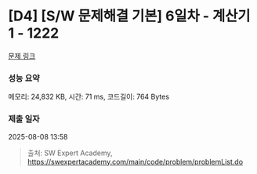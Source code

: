 # [D4] [S/W 문제해결 기본] 6일차 - 계산기1 - 1222 

[문제 링크](https://swexpertacademy.com/main/code/problem/problemDetail.do?contestProbId=AV14mbSaAEwCFAYD) 

### 성능 요약

메모리: 24,832 KB, 시간: 71 ms, 코드길이: 764 Bytes

### 제출 일자

2025-08-08 13:58



> 출처: SW Expert Academy, https://swexpertacademy.com/main/code/problem/problemList.do
